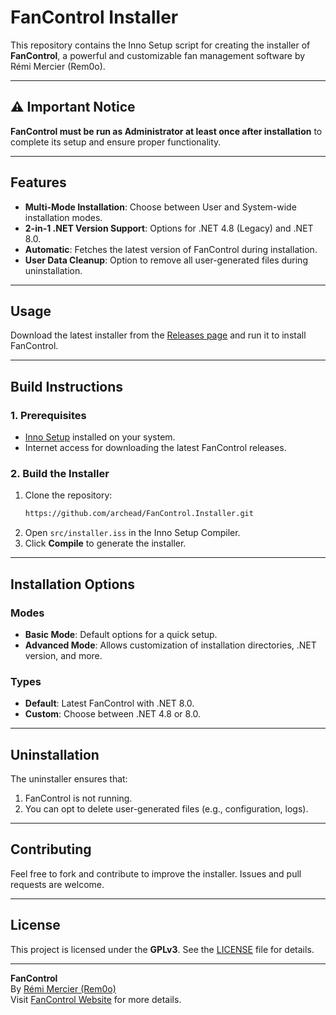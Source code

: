 # FanControl Installer
This repository contains the Inno Setup script for creating the installer of **FanControl**, a powerful and customizable fan management software by Rémi Mercier (Rem0o).  

---

## ⚠ Important Notice  
**FanControl must be run as Administrator at least once after installation** to complete its setup and ensure proper functionality.

---

## Features
- **Multi-Mode Installation**: Choose between User and System-wide installation modes.
- **2-in-1 .NET Version Support**: Options for .NET 4.8 (Legacy) and .NET 8.0.
- **Automatic**: Fetches the latest version of FanControl during installation.
- **User Data Cleanup**: Option to remove all user-generated files during uninstallation.

---

## Usage

Download the latest installer from the [Releases page](https://github.com/archead/FanControl.Installer/releases/latest) and run it to install FanControl.  

---

## Build Instructions

### 1. Prerequisites
- [Inno Setup](https://jrsoftware.org/isdl.php) installed on your system.
- Internet access for downloading the latest FanControl releases.

### 2. Build the Installer
1. Clone the repository:
   ```bash
   https://github.com/archead/FanControl.Installer.git
   ```
2. Open `src/installer.iss` in the Inno Setup Compiler.
3. Click **Compile** to generate the installer.

---

## Installation Options

### Modes
- **Basic Mode**: Default options for a quick setup.
- **Advanced Mode**: Allows customization of installation directories, .NET version, and more.

### Types
- **Default**: Latest FanControl with .NET 8.0.
- **Custom**: Choose between .NET 4.8 or 8.0.

---

## Uninstallation
The uninstaller ensures that:
1. FanControl is not running.
2. You can opt to delete user-generated files (e.g., configuration, logs).

---

## Contributing
Feel free to fork and contribute to improve the installer. Issues and pull requests are welcome.

---

## License
This project is licensed under the **GPLv3**. See the [LICENSE](https://github.com/archead/FanControl.Installer/blob/master/LICENSE) file for details.

---

**FanControl**  
By [Rémi Mercier (Rem0o)](https://github.com/Rem0o)  
Visit [FanControl Website](https://getfancontrol.com) for more details.
